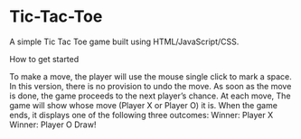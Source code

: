 # Tic-Tac-Toe


A simple Tic Tac Toe game built using HTML/JavaScript/CSS.


How to get started

To make a move, the player will use the mouse single click to mark a space. In this version, there is no provision to undo the move.
As soon as the move is done, the game proceeds to the next player’s chance.
At each move, The game will show whose move (Player X or Player O) it is. When the game ends, it displays one of the following three outcomes:
Winner: Player X
Winner: Player O
Draw!
